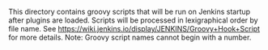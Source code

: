 This directory contains groovy scripts that will be run on Jenkins startup after plugins are loaded. 
Scripts will be processed in lexigraphical order by file name.
See https://wiki.jenkins.io/display/JENKINS/Groovy+Hook+Script for more details.
Note: Groovy script names cannot begin with a number.
